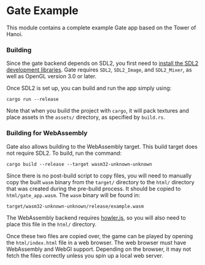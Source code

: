 # Gate Example

This module contains a complete example Gate app based on the Tower of Hanoi.

### Building

Since the gate backend depends on SDL2, you first need to
[install the SDL2 development libraries](https://github.com/Rust-SDL2/rust-sdl2#sdl20-development-libraries).
Gate requires `SDL2`, `SDL2_Image`, and `SDL2_Mixer`,
as well as OpenGL version 3.0 or later.

Once SDL2 is set up, you can build and run the app simply using:

```
cargo run --release
```

Note that when you build the project with `cargo`, it will pack textures
and place assets in the `assets/` directory, as specified by `build.rs`.

### Building for WebAssembly

Gate also allows building to the WebAssembly target.
This build target does not require SDL2.
To build, run the command:

```
cargo build --release --target wasm32-unknown-unknown
```

Since there is no post-build script to copy files, you will need to manually
copy the built `wasm` binary from the `target/` directory to the `html/` directory
that was created during the pre-build process.
It should be copied to `html/gate_app.wasm`.
The `wasm` binary will be found in:

```
target/wasm32-unknown-unknown/release/example.wasm
```

The WebAssembly backend requires [howler.js](https://howlerjs.com/),
so you will also need to place this file in the `html/` directory.

Once these two files are copied over, the game can be played by
opening the `html/index.html` file in a web browser.
The web browser must have WebAssembly and WebGl support.
Depending on the browser, it may not fetch the files correctly
unless you spin up a local web server.

